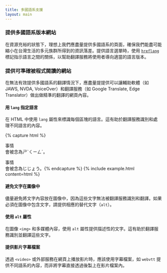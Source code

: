 ```yaml
---
title: 多國語系支援
layout: main
---
```


### 提供多國語系版本網站

在資源充裕的狀態下，理想上我們應盡量提供多國語系的頁面，確保我們能盡可能縮小在台灣生活的多元族群所得到的資訊落差。提供語言選單時，使用 <span lang="en">[`hreflang`](https://developer.mozilla.org/en-US:/docs/Web/HTML/Element/a#hreflang)</span> 標記指示語言之間的關係，以幫助翻譯服務將使用者導向適當的語言版本。

### 提供可準確被程式閱讀的網站

在無法有效提供多國語系的翻譯情況下，應盡量提提供可以讓輔助軟體（如 JAWS, NVDA, VoiceOver）和翻譯服務（如 Google Translate, Edge Translator）做出做精準的翻譯的網頁內容。

#### 用 `lang` 指定語言

在 HTML 中使用 `lang` 屬性來標識每個區塊的語言。這有助於翻譯服務識別和處理不同語言的內容。

{% capture html %}<div>事情</div>
會被念為ㄕˋㄑㄧㄥˊ。
<div lang="ja">事情</div>
會被念為じじょう。{% endcapture %}
{% include example.html content=html %}

#### 避免文字在圖像中

儘量避免將文字內容放在圖像中，因為這些文字無法被翻譯服務識別和翻譯。如果必須在圖像中包含文字，請提供相應的替代文字（`alt`）。

#### 使用 `alt` 屬性

在圖像 `<img>` 和多媒體內容，使用 `alt` 屬性提供描述性的文字。這有助於翻譯服務識別並翻譯這些文字。

#### 提供影片字幕檔案

透過 `<video>` 或外部服務在網頁上播放影片時，應該使用字幕檔案，如 `webvtt` 提供不同語系的內容，而非將字幕直接透過後製上在影片檔案內。
